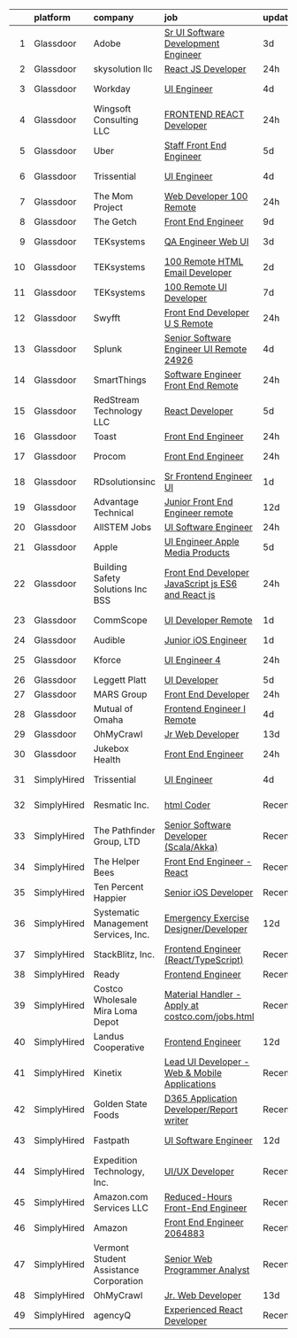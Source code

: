 

|    | platform    | company                                | job                                                                                                                                                                                                                                                                                                                                                                                                                                                                                                                                                                                                                                                                                                                                                                                                                                                                                                                                                                                                                                                                                                                                                                                                                                                                                                                                                                            | update_time   | location             |
|---:|:------------|:---------------------------------------|:-------------------------------------------------------------------------------------------------------------------------------------------------------------------------------------------------------------------------------------------------------------------------------------------------------------------------------------------------------------------------------------------------------------------------------------------------------------------------------------------------------------------------------------------------------------------------------------------------------------------------------------------------------------------------------------------------------------------------------------------------------------------------------------------------------------------------------------------------------------------------------------------------------------------------------------------------------------------------------------------------------------------------------------------------------------------------------------------------------------------------------------------------------------------------------------------------------------------------------------------------------------------------------------------------------------------------------------------------------------------------------|:--------------|:---------------------|
|  1 | Glassdoor   | Adobe                                  | [Sr UI Software Development Engineer](https://www.glassdoor.com/partner/jobListing.htm?pos=123&ao=1136043&s=58&guid=00000181a917986d858e02c301de38d9&src=GD_JOB_AD&t=SR&vt=w&cs=1_2a218a3f&cb=1656399305223&jobListingId=1007962465725&jrtk=3-0-1g6khf64lj47i801-1g6khf654jrru800-897122aee7df8093-)                                                                                                                                                                                                                                                                                                                                                                                                                                                                                                                                                                                                                                                                                                                                                                                                                                                                                                                                                                                                                                                                           | 3d            | San Francisco, CA    |
|  2 | Glassdoor   | skysolution llc                        | [React JS Developer](https://www.glassdoor.com/partner/jobListing.htm?pos=125&ao=1136043&s=58&guid=00000181a917986d858e02c301de38d9&src=GD_JOB_AD&t=SR&vt=w&ea=1&cs=1_c18b5424&cb=1656399305223&jobListingId=1007966557812&jrtk=3-0-1g6khf64lj47i801-1g6khf654jrru800-bce00a68485e7007-)                                                                                                                                                                                                                                                                                                                                                                                                                                                                                                                                                                                                                                                                                                                                                                                                                                                                                                                                                                                                                                                                                       | 24h           | Remote               |
|  3 | Glassdoor   | Workday                                | [UI Engineer](https://www.glassdoor.com/partner/jobListing.htm?pos=116&ao=1136043&s=58&guid=00000181a917986d858e02c301de38d9&src=GD_JOB_AD&t=SR&vt=w&cs=1_31d152b8&cb=1656399305219&jobListingId=1007959907290&jrtk=3-0-1g6khf64lj47i801-1g6khf654jrru800-ada1f711f25d9fab-)                                                                                                                                                                                                                                                                                                                                                                                                                                                                                                                                                                                                                                                                                                                                                                                                                                                                                                                                                                                                                                                                                                   | 4d            | Pleasanton, CA       |
|  4 | Glassdoor   | Wingsoft Consulting LLC                | [FRONTEND REACT Developer](https://www.glassdoor.com/partner/jobListing.htm?pos=121&ao=1136043&s=58&guid=00000181a917986d858e02c301de38d9&src=GD_JOB_AD&t=SR&vt=w&ea=1&cs=1_1d652f6b&cb=1656399305223&jobListingId=1007966346759&jrtk=3-0-1g6khf64lj47i801-1g6khf654jrru800-c26fdad50fa55f8b-)                                                                                                                                                                                                                                                                                                                                                                                                                                                                                                                                                                                                                                                                                                                                                                                                                                                                                                                                                                                                                                                                                 | 24h           | Remote               |
|  5 | Glassdoor   | Uber                                   | [Staff Front End Engineer](https://www.glassdoor.com/partner/jobListing.htm?pos=106&ao=1110586&s=58&guid=00000181a917986d858e02c301de38d9&src=GD_JOB_AD&t=SR&vt=w&cs=1_b2bebf79&cb=1656399305218&jobListingId=1007956694606&cpc=B076152010A3B66C&jrtk=3-0-1g6khf64lj47i801-1g6khf654jrru800-2cd1ab23fa46fe89--6NYlbfkN0AVIi8UxprrPGU7QPohOxOOpynq0pcPnEidcD-eE3H2Sjj4_Pku15tMmP7NP-uADjriJk1jTnFTOf0MT4am0KuLxwU29aPkzXRA_vG4UdyezrTrr2keKmM5ZflluGAPAJPH9Dtokz8BOUtk4h3LFSreI_jd1YScF91MpywyTWhSJFpofJgdONwYpuUZGDHx6hyGVWpRfp_vR2rJeVRVDOx42nvHM_htG576QluIWit2KeQKz6SlhSOvKDDZkt0XTSz4ouO7breT4rMKLWYywpN_5cnDU4FkBbdx0gEDsCW3O1o344UeytTLSbWOOgR5ujBmCy07CQ9hH9pvwb5EAKrIqwllIqxX3YkqZQJJJX_vD39ZBNq1T7AMuDW5yY-HbPYpDtNqCWhAalw2OAKaLyvEoe3zXcogVEHq7chchFD7acHOBXj5oaI8dTyKlcY14JdE_tFrX6QMSBkoF2i9q4f4t7OC2wMkhjT-7aZl2iu2I5IiEaCdTsVqNAFfUttqiYhe4oFtV3pUVbwFwOZdRm4utfAADzR1XSro-zA3FimY-ltViaHXYgRZvFP25nEoC1HKq-VRan6BtRhDIR0E-FIeiwOK4H1G2A3WptTJdgjaW_8ABPjaBbyjHTQG1d5bt4boeWFT-cuc-2ZxaVhy1Rny3MR60qJAuAY0mEeg8ZOturphC7MT-XmsgUNZtS5Wqi41_OOo8ZMuk-U-gBmsEkk5dz9Wr_fmGDntaz6oXIVhidk_Dr1AE9p3JQ3cCZwA8aThoSCvXUlIdnAeQ4i6pVyz7IN3Lsplxu_OW9h_x6QFCzdqAlsJDb_9b_xcMyLHRWPTOMxZeoKss64leE2ouq0vOdOGqwkrn0fQF1khWSKC9glWcJHV-xLZ7mrjjEtn8BwkNO0Dum-JRj4WMLG4lV_Vsc0yQsNYhPhnTW4lfE8GZtH1Vw8qdbiiZkFnslS0uKi-HHa5RBX-pyB-4BWYf_9ULPSctC_1moSyra4J8NfBGlvuIv6zYC3F) | 5d            | Seattle, WA          |
|  6 | Glassdoor   | Trissential                            | [UI Engineer](https://www.glassdoor.com/partner/jobListing.htm?pos=115&ao=1136043&s=58&guid=00000181a917986d858e02c301de38d9&src=GD_JOB_AD&t=SR&vt=w&ea=1&cs=1_860c4def&cb=1656399305219&jobListingId=1007958688558&jrtk=3-0-1g6khf64lj47i801-1g6khf654jrru800-4c0ae36d9a8686a7-)                                                                                                                                                                                                                                                                                                                                                                                                                                                                                                                                                                                                                                                                                                                                                                                                                                                                                                                                                                                                                                                                                              | 4d            | Rochester, MN        |
|  7 | Glassdoor   | The Mom Project                        | [Web Developer  100  Remote ](https://www.glassdoor.com/partner/jobListing.htm?pos=109&ao=1110586&s=58&guid=00000181a917986d858e02c301de38d9&src=GD_JOB_AD&t=SR&vt=w&cs=1_79a4a65f&cb=1656399305218&jobListingId=1007966616288&cpc=5EFBB0462F9C6B7A&jrtk=3-0-1g6khf64lj47i801-1g6khf654jrru800-e75523bc41b7cd87--6NYlbfkN0BDp_epf89aHDQhKpPegNJQ_ldQpEFZQsM9OcONMGxWx6pU56EKHF58QjVdAUvn2gXQbO3Bbblrv1Z7g3Zx_lhHfbFBbRb_Jg-ethGhR5BiLnWVHqnjhvVqDJ0MdQfe9itSi__WtjSH3UuPVSPPA39LQWjuI09EHFkRyi3SzEm9tDIGfHExhBZaMlR3fI2sVFhriEd9HQIO8SYg_X-HzaR0OyzN1wQKM5BVFfeq4HXC36EnJMgLL1JteCfKrmkPovPW317q1uJizrQnA5uA-krQPQiPicJ-wzWN2z-mahGxGAeke2imVxo8kWDU_BBud5Cw5rvDnTJzSz4PUZ9eankv6sYLs8nmF20rusWwsRBl5mKZiFS8opAfuv3x_gKtxNphLR9YpsV91j1BLyLeMdr5QjCDka5HqyXyJVaiSzsQofJi3K1h_I9kXxWJhPF1r4LI7h-HAb-tzrAcGp98OZ1xIs08DyYKSrUa-S2FuL8zPeEtrEhrSG_NZVcX0ohnklbw49kpeACCeWPWNWwbTWFXksjsYucmUc_XJjygf4d1j6Om93Sh92fKNBQz0NJ2DcUNgl0ZMvZgNQ%3D%3D)                                                                                                                                                                                                                                                                                                                                                                                                                                  | 24h           | Remote               |
|  8 | Glassdoor   | The Getch                              | [Front End Engineer](https://www.glassdoor.com/partner/jobListing.htm?pos=122&ao=1136043&s=58&guid=00000181a917986d858e02c301de38d9&src=GD_JOB_AD&t=SR&vt=w&ea=1&cs=1_d6c6d726&cb=1656399305223&jobListingId=1007948862927&jrtk=3-0-1g6khf64lj47i801-1g6khf654jrru800-6f9d946ad2eb4d22-)                                                                                                                                                                                                                                                                                                                                                                                                                                                                                                                                                                                                                                                                                                                                                                                                                                                                                                                                                                                                                                                                                       | 9d            | Remote               |
|  9 | Glassdoor   | TEKsystems                             | [QA Engineer  Web UI](https://www.glassdoor.com/partner/jobListing.htm?pos=110&ao=1110586&s=58&guid=00000181a917986d858e02c301de38d9&src=GD_JOB_AD&t=SR&vt=w&cs=1_c68e0bc4&cb=1656399305218&jobListingId=1007962887260&cpc=3DB599BF2F4828F0&jrtk=3-0-1g6khf64lj47i801-1g6khf654jrru800-dc460dd38abbd74e--6NYlbfkN0AuKz8EBO1xHDEL7V2YF9xF3dC_I9B9i-Zw2Jh8clPMK9BxhHDJszxSyW718EipT5NuEJ5r4iyAw9Uxx5pJbW7rFPs4skpYXUQabwx7iecORZQ_nXqkIs4wTwzIcNtNp0ENbzfXJWnzDkFrd5GVPUZ23Vo0rIR48N8-3qK2-25sDLPCB9lrUiyz9-7u06JIYuNf5M39XIKAMqLsByDeRMhsJt9lPlMVi3ME84tqAXNNM2kZpPH_q3qYXRLuhp0g5Ow1-RVbXEC4AF_BciE7xJIrxtgRwAbFMmLsoLlyeAvaQV1_T8frsZp8aK8YtclEBjKIxBMPFvvQm4zu_cz9tJRIS88nsBOOebZZemyjvXnTZX88VNJZpq_3CB6wqYRX0wpNmed9BOB1yXRmHy2fXuZgip7K0_pzTnxo4PUtagXXF6kBg3C8d1sxvf063PrttAvezhQFlObteHN1cyWGO4Q4aFkHEfpjKRXi-VF7UKEGlpH6YyKAXWOG6IrNzBHTrSpKjXskJn0gO5NYKzllO05TzNOHuIYsjiRTABLh-SGIhAnjIJMc2vypAN-Wmrlypdm_0KUgq-jUkvcPM22kd9uHUA0VoLwdcy6EchW7LEtqpJblo_6Sq9mEu1Bti0e0GtyoRqRS9KySV7Is5ZYybTQCF1MlD-v77hkE7j053Bwhq1jVcT7f2fIcAlDpD3uPnxw1P21vsBlbdtxOzpd8vM32wkmweikqYpHIWnk4jwdU-fQUlq-d5hPsi1pwMcDvvNvIEEmZ1ljr-xzJtIqwKTMVPFqo28NiD3ZBrNVcVDZozptjjGKPuOoyoZlvSX8HGHmkx5iNhyCsNanDn9jMZNfrL7sJ3rko8tAN4CDaX0i4Md4BjebzJawtXysKL7mHJPXGGBiwjvx8hRKbDX5YDgXlW6xrdna4YZvEh6zAtLviF3UulzRtgrshKV6YFMT9xIMoNGOBfXuaYQ%3D%3D)                                          | 3d            | Cupertino, CA        |
| 10 | Glassdoor   | TEKsystems                             | [100  Remote HTML Email Developer](https://www.glassdoor.com/partner/jobListing.htm?pos=113&ao=1110586&s=58&guid=00000181a917986d858e02c301de38d9&src=GD_JOB_AD&t=SR&vt=w&cs=1_d2fda1a3&cb=1656399305218&jobListingId=1007963107849&cpc=F4EED0218A761C36&jrtk=3-0-1g6khf64lj47i801-1g6khf654jrru800-176d6f24dc695ca9--6NYlbfkN0AuKz8EBO1xHDEL7V2YF9xF3dC_I9B9i-Zw2Jh8clPMK9BxhHDJszxSyW718EipT5My3xB9RWvC7WQs7Dga-ubgJ12cznRL8JSfUxeppsLboA7pY3idrfr6AKWo-ckCg04FJ1sBuJAegHOqsTXrRVJaILvFi7B9enLltIic-Q0247foeZwO1x9dY-5CEs47dKvIp-ZrS3K12BrbDpirnhiVPYCBBNij1q_gsJTr-KxpTKx_sEm9TXeRo7j4YVsiYmIja3RLzE9dk4_KlfYFnn5E2ym99G0FG3Lyy4hS1U5vjP3BmJMdQNm8v5wSJS-7MtuknBOzVD2_P9H-NcNVpqK4Si-i0mqbwIeUtUWNGgcLjHnaYpsiC44uOWavFrjijmm9RTyG48RSBVhhdGtYF2cUR_lX2WYFUGS_38y52zQOPp_GFKCp0MGBX0gIaj2l6hySU0ImepAKHpQjYB89Hynh1u1Yakd6Kv6HXOSUg2KXThCVlKVA6bjzez9aey0dzu9IDQYbIPjWlME36lzmYJkMZbLZxFxZcCpSG8dARmCbsAEYByu3nUis1N8JehD2PjdBx1wFp3lFfZ3NhBaMfgp7NefaMeYlHH4re66HJJs7bOuIDjdiSozugNTU2_lPpUZ1Ve3WxtFqC9XehrLX8e1-4VZ_hDKJqgWPFbDCIQmtEjd2gBiol6rlR2pLT4Z3isoM5OJAcGcdZwNU-vMhpZy7wtW-rwV4zyQjjPN-py_VW_zehUzBbPWWVdoxqI_kVwyxlOqrJPhttG-DfVKbZMX7G6sLZae60xB2S_MZb9Wg2PykTAe7BijMgkM5vvY-tKbM1w6ixN3acAiR0pMEDuMTjpyCacOMqgkeP7X0HDDfmlVSfcnG2eK6pl9iCJSp5seeYt22GmrlYMkt0zWdL2DBhDNiM5_5Qxe87D5m4qgSSJSJAM3IoVXUoT6NZAzVbNuZsTK5shA7wA%3D%3D)                             | 2d            | McLean, VA           |
| 11 | Glassdoor   | TEKsystems                             | [100  Remote UI Developer](https://www.glassdoor.com/partner/jobListing.htm?pos=114&ao=1110586&s=58&guid=00000181a917986d858e02c301de38d9&src=GD_JOB_AD&t=SR&vt=w&cs=1_22aec66d&cb=1656399305218&jobListingId=1007953178062&cpc=F41FEAB56D215062&jrtk=3-0-1g6khf64lj47i801-1g6khf654jrru800-d3956c46580d6977--6NYlbfkN0AuKz8EBO1xHDEL7V2YF9xF3dC_I9B9i-Zw2Jh8clPMK9BxhHDJszxSyW718EipT5P2MyPDlS-4k0k6GEHyNj7NkJW8zZj93Iq-Cx0BoQ0nKgYq-8fHSWfboDjtmjf9AhZS9oM6IrcdNIERSN6UW6E7rEns8ORMnZte4ZYa4j6j8VCywIRfp0A2qZZ6DodvZ6oT7IvcphiyunqC8cjec1PuwNmzBmapqXZJ51dL1T8rs6Hnw2VUlhTqI6Usl7YdC4dsoqyI91eH9AHg5jvrr5B4tDUfomzUYfFd8dsf9KRW4JUZ6uCxYixPB_cg5TH2xKH9l9HhD2gIj2bGJVQ3i1AmZmO80hUbsumubr2kzTVpiummekgTUqFwSuKcc-5-HlHGL0764Cqu2zIRNqpOiVYr03Q846eOOiUgawUrb_hY6cXp9GForflTZOcnc5NbzaR3ut6yVV5qrXPbQ_8-AiGgw0G66Pl7bwP4XCC2RVS6TWYNmTXgzfCOrj2bK2l5404ydfW9hUpPSCTSkD13OXay1SBArAT1cG_6gZeyEcgbSAK6DXX-ea4VyL0vDLGQurQb2I2yWPIhBKMx8MlTYf63f5IpDQNg6yC9256GLV_Fg6MoP29M-7iW2ZCF1TN5ZlbUAIiS2Ise4N07u-bU8l2PchtA0nK1Y-gUjk-TJ2s4unKV6P2f_JHDud9-5kCnHfifk11F2KUHr6AsQogY3IKRa1unQnHlzEodyiR2Ip9UW71jr2EOFF62wgCf3FlI5YeiWIXQTWUM7Q3pVVwJm037rru_K34HPMVW5pn7VuzJVObgA-nQZv0CsKgQY6Yt5NBQ7pWyp179XguefxamVUHkn7r8X3y2Wp0lyicszMToqeoTkhxpK70E-rubLMP8M9Nh5xaxlnMbPc46J3U0MySe2cx9gUcYppGlNIMQEylKrWta9Yadz9uLuhSu7oxm2_vu-pEtpJCQkg%3D%3D)                                     | 7d            | Atlanta, GA          |
| 12 | Glassdoor   | Swyfft                                 | [Front End Developer  U S  Remote ](https://www.glassdoor.com/partner/jobListing.htm?pos=129&ao=1136043&s=58&guid=00000181a917986d858e02c301de38d9&src=GD_JOB_AD&t=SR&vt=w&ea=1&cs=1_ec02dfe5&cb=1656399305224&jobListingId=1007967420399&jrtk=3-0-1g6khf64lj47i801-1g6khf654jrru800-fad28e630d100ddd-)                                                                                                                                                                                                                                                                                                                                                                                                                                                                                                                                                                                                                                                                                                                                                                                                                                                                                                                                                                                                                                                                        | 24h           | Dallas, TX           |
| 13 | Glassdoor   | Splunk                                 | [Senior Software Engineer   UI  Remote    24926](https://www.glassdoor.com/partner/jobListing.htm?pos=127&ao=1136043&s=58&guid=00000181a917986d858e02c301de38d9&src=GD_JOB_AD&t=SR&vt=w&cs=1_50d613c7&cb=1656399305224&jobListingId=1007959322618&jrtk=3-0-1g6khf64lj47i801-1g6khf654jrru800-088339e5dbbb4cbe-)                                                                                                                                                                                                                                                                                                                                                                                                                                                                                                                                                                                                                                                                                                                                                                                                                                                                                                                                                                                                                                                                | 4d            | San Jose, CA         |
| 14 | Glassdoor   | SmartThings                            | [Software Engineer   Front End  Remote ](https://www.glassdoor.com/partner/jobListing.htm?pos=117&ao=1136043&s=58&guid=00000181a917986d858e02c301de38d9&src=GD_JOB_AD&t=SR&vt=w&cs=1_56c54caa&cb=1656399305219&jobListingId=1007966593556&jrtk=3-0-1g6khf64lj47i801-1g6khf654jrru800-8e9b29ba1efc06d9-)                                                                                                                                                                                                                                                                                                                                                                                                                                                                                                                                                                                                                                                                                                                                                                                                                                                                                                                                                                                                                                                                        | 24h           | Minneapolis, MN      |
| 15 | Glassdoor   | RedStream Technology LLC               | [React Developer](https://www.glassdoor.com/partner/jobListing.htm?pos=112&ao=1110586&s=58&guid=00000181a917986d858e02c301de38d9&src=GD_JOB_AD&t=SR&vt=w&ea=1&cs=1_450a1bf7&cb=1656399305219&jobListingId=1007956773373&cpc=0C139D4CAD5A6DB2&jrtk=3-0-1g6khf64lj47i801-1g6khf654jrru800-8a574113bc7e8765--6NYlbfkN0Af4VUVFC65ZFGPeY38cqKHBXywLY7NZRgmgZnkNCReYTEQAOd-TTSyAj4YzGraWReXalJVkunaw1nndv_UJCqjeqdPrk1lpk_TzUiZ_svtIdBTnO-ZFvnmQGcjIi6GNpu4FSJs-uF_hXuFUzOpIADejgki0K57qMy9VSHJK8SlPd40_uLd9CkwI_cnZHcxeNxd2yuU2QvF6Q4JiGu5NUUbrtFAtDr7JX40YHW_-XFz9ofj6GG0UHmpMZYajY992XRLj6RgKMz27A-B3Sjlcy7zX7ZicJeOEXhW1dHnc8hcUte5_RnPXQX0OMrlWJBtVAIGEvNjude28A_0nNuHvsy2xybaJt0Tde12wts9weIekjfxj8ZdNki0mRazOjiUMqouBZ1xFd3aDuiAnaAEoKIGz--73a8Nmie1tFsZKyWWg44jk-FQMA_shqWKtH2B0ql_xPFY1qtr6iKixatlLepr7yiF6Xwy_UXskBfASjppAzL06EugSjSUjQ2wFcPe8n4%3D)                                                                                                                                                                                                                                                                                                                                                                                                                                                                                                                       | 5d            | Remote               |
| 16 | Glassdoor   | Toast                                  | [Front End Engineer](https://www.glassdoor.com/partner/jobListing.htm?pos=130&ao=1136043&s=58&guid=00000181a917986d858e02c301de38d9&src=GD_JOB_AD&t=SR&vt=w&ea=1&cs=1_4d057be3&cb=1656399305224&jobListingId=1007966217172&jrtk=3-0-1g6khf64lj47i801-1g6khf654jrru800-b6e577f2cc631ef9-)                                                                                                                                                                                                                                                                                                                                                                                                                                                                                                                                                                                                                                                                                                                                                                                                                                                                                                                                                                                                                                                                                       | 24h           | Boston, MA           |
| 17 | Glassdoor   | Procom                                 | [Front End Engineer](https://www.glassdoor.com/partner/jobListing.htm?pos=111&ao=1110586&s=58&guid=00000181a917986d858e02c301de38d9&src=GD_JOB_AD&t=SR&vt=w&ea=1&cs=1_9d95c257&cb=1656399305219&jobListingId=1007967367559&cpc=FAE5E775D180B2FB&jrtk=3-0-1g6khf64lj47i801-1g6khf654jrru800-d8381e416b2d07bf--6NYlbfkN0BreR47D9bMWJ28XlwS8rs2_GIFY3-vSdy_Xwl-swcV-gCuRUOa31ynKx_yeYaLQSHnogTRBOcTAUkrt5sErMhq119HgjDChipIxZKKYO6RUZg8fQ4C16WrHfUXfH9DpPGZJaoZIWzFJ5sKWqz_iMxZvfL_0Noo03evPvPgcRGiBygnnNMBOGXmB_CDyqx1cULgz12d5-4boO1Iw99h2S1Q8WLCP8-y7NjU3hG6d47dAOCUMNM4Sf1NtCT06Jhf105465phQeIw2lrafcO25mLpmxEEpwVv03IFv0NVG0xHpOBAj5n_Ei9K2-IdyHDel5NRTsXjDV3E3AuQ9uVATCRjPmEYO8n4UC2CFwqp9E-GuukbBlDjzu3gk_nL91mBRrKvV15Hsv9h2JhudvT8IZNwjFpm5GX81jzPeXDBg369JBtHI1WbqqKyVjf-KukL7A_Ytn5H6QWNMcnZHR_3mDK0Y_XTnDLVnsZReAOtITXICl0hhM3RB850X8Qf7m8lalmpQx-CtKV1q-0DIPGTra6rPO4qmX6sYRFJUGITHRfnncXp4iAwSxXCJQLBaFv4yIYdJrnt3MwbKQ%3D%3D)                                                                                                                                                                                                                                                                                                                                                                                                                                      | 24h           | Charlotte, NC        |
| 18 | Glassdoor   | RDsolutionsinc                         | [Sr  Frontend Engineer   UI](https://www.glassdoor.com/partner/jobListing.htm?pos=124&ao=1136043&s=58&guid=00000181a917986d858e02c301de38d9&src=GD_JOB_AD&t=SR&vt=w&ea=1&cs=1_12b7d9f3&cb=1656399305223&jobListingId=1007963912380&jrtk=3-0-1g6khf64lj47i801-1g6khf654jrru800-737cd39517a1f912-)                                                                                                                                                                                                                                                                                                                                                                                                                                                                                                                                                                                                                                                                                                                                                                                                                                                                                                                                                                                                                                                                               | 1d            | Remote               |
| 19 | Glassdoor   | Advantage Technical                    | [Junior Front End Engineer  remote ](https://www.glassdoor.com/partner/jobListing.htm?pos=108&ao=1110586&s=58&guid=00000181a917986d858e02c301de38d9&src=GD_JOB_AD&t=SR&vt=w&ea=1&cs=1_7d48a086&cb=1656399305218&jobListingId=1007942235306&cpc=451933188B21919D&jrtk=3-0-1g6khf64lj47i801-1g6khf654jrru800-3ef4f18a79d1de02--6NYlbfkN0CQRQ3eiV4YWjrRS1ho7HVQ9JO8v6Fb3eU0yDOJbdOiEguntuRlpE4-_N6DYLNj-GpQSiqMlfq5VNmt__wJbVA0BeDcoGB8_eMQz9R4To-V83SZYra7tjiH2EoqMxvxd2zM9nEccvdIzuD7cDtDIiGnSA6BDojHokelrmvPbvgmaok4uUAEB6J06KdnMalYO_CunmPkWnD4SiGfFaGoiOXDFdpY7GSrSB3P9AedYXEu21UdnwmSCs7c1vTHqVVnJzZ_tMhG2UzLlDVmCKTdNgHzmGueeCXi-78FOE5l3GbUXI96NrOfus3KxWKukCxiyVZw6quBrfyfyZt9MmRs_RDTlcg7ho7A5rsfrRZ_srJRy4VyDukmtasC0Ojtx3a51St-6qEn5Wang15lchTkuMLfyu4iy5oTZg_RuJrwBj1VS6H1uW7CcZYbwcjHTl0VF1LAUhK4C7ovqx4635h-DjscbrpnKGvKapPdhk5T8EPiBUJSh-tU8KQOb3a48ZaMIsVWTyx1rkd20jExARXXZIfOaBqHHJZuo87wGX8JpXkqF-gNuunrznfQBV2za0P0Yh4%3D)                                                                                                                                                                                                                                                                                                                                                                                                                                    | 12d           | Santa Ana, CA        |
| 20 | Glassdoor   | AllSTEM   Jobs                         | [UI Software Engineer](https://www.glassdoor.com/partner/jobListing.htm?pos=101&ao=1110586&s=58&guid=00000181a917986d858e02c301de38d9&src=GD_JOB_AD&t=SR&vt=w&ea=1&cs=1_3ea72991&cb=1656399305217&jobListingId=1007966780625&cpc=C63BD00756FD6F58&jrtk=3-0-1g6khf64lj47i801-1g6khf654jrru800-02a74a6051a7098d--6NYlbfkN0AiZrMnqxUjvkrH1BfCsd59OntStyTxBw0I9DVEtrwMUzMKByurzrT6u3502QQ1gM9TCyhuQF8ETA8hE8YuhoMx9cwBNcpf7V__BxB7WVH8EBmgIE_Zd0pS9fjATvbRIVZ3IACQINLaQaZAy-KfbViM4pt4GX9LIzvJuIKx-v5A-gFioqJi1p3aNBNRpxfen_NhZWBJY1Vy11ozvKSp85Aa8gloesY8EEONNDFHwECQ807FYIoMnm1USn1zz-f8IvH9dq2w5b1rksY9Nb59ZdqJLcYp5K3TOI3BvH1h-sPkOaOxPjOsqzXqiE-Rhjz862H9NA1AZBjLEwSc8NkRdijfTfr2ZYqROUsIq1Amdh8ZOYvvKWGixWctUZitdpNNCeXZ7SLnUWNgWevqDJmj4ss85obMTevy4CcfsIrYNV3wb0y0bYvoePJ5L_oac3QGvwMqAmBrjHxcD_fgoy5bVawWbH1q3E9yQz_qFvtO1_JAFYbK_oIQvhQ5VuSrKmzvK1aHqXgGHdcvsg%3D%3D)                                                                                                                                                                                                                                                                                                                                                                                                                                                                                                    | 24h           | Remote               |
| 21 | Glassdoor   | Apple                                  | [UI Engineer  Apple Media Products](https://www.glassdoor.com/partner/jobListing.htm?pos=103&ao=1110586&s=58&guid=00000181a917986d858e02c301de38d9&src=GD_JOB_AD&t=SR&vt=w&cs=1_88ce75e3&cb=1656399305217&jobListingId=1007958038015&cpc=F41FEAB56D215062&jrtk=3-0-1g6khf64lj47i801-1g6khf654jrru800-8a0b664032cadb1c--6NYlbfkN0BvKrLyj5gPmtZO9T8euul8TCxuuKNOtzRJOomxnwSEodTz2Bc-sPZlFpP0h5lDivovpfvqOxTLWHU9I2qb_-gDvf3LctaM9XozobUmQRjXF6f63jcxG5I8xS-venhMX2NcyikjYLIjvJ4YI5wvFezBQX45jEeeXmzpKsAxdR7CIZJAHC83F_-v5Wf2qTwRLg7WRAL9eWf_zENmphn16Ig0xY96Ygszfk528rHL4JkZqRsmyzzyM14bYf6OYW144x8sUIUa0lLyB2eGAgu_Y3ZkE4Eywhqto9rzxvrwfFUTirCiIXOw1FWzLLTrXhLP3YvrpwGRg7jPx4o5TemS5xnFVyIPYJCcLsbeCbPYecxDSyQif0I6or7YaRDbq5qLANKOow8sQ0TYl_Qyox6YEQXa-BcrCi4ZXN5FV1CUit01VZOT9PD53oGKpoLot4VK6L_fRvIvR8vYCxbIGL6O9Xu--ZDJAVrGsm4eIAf2lF0x9SQiSFXeemb0I-iVb-UPvRdpCbTWIU8tsmd1vi3wituukocmsK6b_eGkx8ZF9I3KTT4uhcKl6GuIpQGElyGfgeESOTukH87_V8tbDgsFJt8CtuETLWvcFYyyFq-Aejo4zKo6vKcqrpLQyIKIdGiQuz6J2FX7oFLiqsE0irpqm5J76-IJGY3g402BegyCVSIhe3sZJU3GACL78GFBSuYKGpI5au0xPgCa8uSwATOt8YY_GjBH1pfOW_1jq8KuCrvd_FSUaDZl7F6N3AVQ-GxAu535cMCvmw3oUFuXuGaLXbv9ob7Q8wAtOQInaZJ_d1dRdKWMow-Z_ma7wGsvb71d6_jiUFwg7jVhuQc8OeVF--UFlw11AU7oB7_U_kP2Uqx10RFvia_8VlUXd0EtvjMBpJYYzwrw1pkD5jnG4546lebi5d2PFVOhRSHrGpRaJntypSgT39uywh8sC_WIbRYVA1dOkUpXhtXxeX2-5eNaPmRt)                        | 5d            | New York, NY         |
| 22 | Glassdoor   | Building Safety Solutions  Inc  BSS    | [Front End Developer   JavaScript js  ES6  and React js](https://www.glassdoor.com/partner/jobListing.htm?pos=118&ao=1136043&s=58&guid=00000181a917986d858e02c301de38d9&src=GD_JOB_AD&t=SR&vt=w&ea=1&cs=1_9ea941df&cb=1656399305219&jobListingId=1007967210170&jrtk=3-0-1g6khf64lj47i801-1g6khf654jrru800-c52c131fe750d094-)                                                                                                                                                                                                                                                                                                                                                                                                                                                                                                                                                                                                                                                                                                                                                                                                                                                                                                                                                                                                                                                   | 24h           | Remote               |
| 23 | Glassdoor   | CommScope                              | [UI Developer  Remote ](https://www.glassdoor.com/partner/jobListing.htm?pos=105&ao=1110586&s=58&guid=00000181a917986d858e02c301de38d9&src=GD_JOB_AD&t=SR&vt=w&cs=1_d6052db5&cb=1656399305217&jobListingId=1007964957688&cpc=451933188B21919D&jrtk=3-0-1g6khf64lj47i801-1g6khf654jrru800-c20693515619c7b1--6NYlbfkN0CwPQlE_KVUWc7XgRS3UGldfhmULTx3GuLIl-6xz8KvcvTI7h49EM63c1ReKtsj9ZfR5YIMkhPyz2rlgQUpVAmat3TkP5EdrLVuxA2Nfs7klzjq_jolApxC4lP00PcrNZN2C8gP4B-g7jqrJbooJQuWRe98_7NJfCjhIH3lfY4KVl6T_JX1NueEBywkLhkztu972rwwtFoHk35WA4Uv_WlZsYGQ9q_PVsyEMDSbSBSdxPORjsECA7nuFcMwOuncH8aTP_VXdLJsE3tTISH02mu8Nsjyb0kK07BdiBz_-8F5i3pRm6I9fLZgt9nyUyaUNAbV1MMKQvXnSNNmxfrwjCzrQl-5U3rGPVA_L1nVfTBdEIWqNyfhemXRrDp3vNoZQga7QBhE_6rySqBQay9zzN-lERb-d7Fw023gglXgTxFcwZOB5rYlYXA424mhhA_9h0s%3D)                                                                                                                                                                                                                                                                                                                                                                                                                                                                                                                                                                                      | 1d            | Los Angeles, CA      |
| 24 | Glassdoor   | Audible                                | [Junior iOS Engineer](https://www.glassdoor.com/partner/jobListing.htm?pos=104&ao=1110586&s=58&guid=00000181a917986d858e02c301de38d9&src=GD_JOB_AD&t=SR&vt=w&cs=1_e333c07c&cb=1656399305217&jobListingId=1007964780970&cpc=6BF42D0955AE9A34&jrtk=3-0-1g6khf64lj47i801-1g6khf654jrru800-6c5d9b1735902bf3--6NYlbfkN0Bdd4o5uokT9skMYzkzH2dUVVc_sjS2wyLHOFjCY0bjoWlY3EBfcPTk1JugYgQlrlJM9SLxexiTbAiITHCL2EihT59E1M2I0QU21MfxoKCmvEuekN05UxJbn0eKmxH-mgVxuyd4uvVpQIFGozWh_HXcgQzuSIw-ws4dUj6rLFHFXOeD5Y_1RM1q1Vo14wSRnXDASR_otQHzDgEFGF357mtdUD3tRCnUKkzImRA1LkMMTGUgI7c0QZ5NN2AMzhf3yH5WGN5JQLrjV3y65kpG46YhQQstVtApECzMapu42rLHOAjrx3gUSNk5o7COPI5tk8cFO1Opdl3OiFvwj1V_e0-CWBbrqW83AfSc8plu7NkzLHpGHT089mxhut6lCWbK2t0nv_VN5IY3zACJUmUX8Ex2xropQjbA2MEBHW4-oBzgIivRGp9ipvRpMiot6z1_Jsc%3D)                                                                                                                                                                                                                                                                                                                                                                                                                                                                                                                                                                                        | 1d            | Newark, NJ           |
| 25 | Glassdoor   | Kforce                                 | [UI Engineer 4](https://www.glassdoor.com/partner/jobListing.htm?pos=107&ao=1110586&s=58&guid=00000181a917986d858e02c301de38d9&src=GD_JOB_AD&t=SR&vt=w&cs=1_a38b9338&cb=1656399305218&jobListingId=1007966453319&cpc=B076152010A3B66C&jrtk=3-0-1g6khf64lj47i801-1g6khf654jrru800-2854419cc9926906--6NYlbfkN0C5IatSLh_Ak1q39eQQoPIxD737RW9NeiYGvIRXkrLjEBkC4LI6KweFWWPiS1PvvlxjI4kNRi_F_Vbc4513yq1YTNxlIGV-_0EqHbXkejPJUEfombygTeZkRfmAw_Fs32m3LQuV-D7d0vgxeXAv5t2lWlJSYmspV2rCTN_CvOIuQjxU9EzSZQuI-Zcze1NC9_7O37oty7vLMAMxBebxyVeBNImDoAtgZTYc_TzohlwlF9LMLq9m7RVvEESS-dn4eNLEp_QF4vwDt0Zy5nU1vjs52NBKj_pNdMr-kFB0R-QyH2y2YmgozEqAy2S8MyTzk4S2mAjT9MCHHhIM_wNPDmscMpH2Aqv4JIxJ2O1_-U06SuLVraaiUolCEpTD3r_WxfvwVSDdJyVyA2NW5EhOgOTRXxtssQm_6umhHHOvoawey3M7804VA7MrSVCHf7DLyY3OosdHx3CWwEVeZtilA67qMqOaqvtgo8FT8XfWtbNU4CUL9Pm0-fbxsFbh3zIVKnkNlyX5r-mr6Wan2lBeIzXsj94iaxsQDSOdI7Ynsa4fbgnGptb9Sw5mBWTTSuQcZL8mvj3VTE8Zf3mIDvbXIFOJ3QmU-_Vz3GFYITgwrylcwA%3D%3D)                                                                                                                                                                                                                                                                                                                                                                                                                | 24h           | Redmond, WA          |
| 26 | Glassdoor   | Leggett   Platt                        | [UI Developer](https://www.glassdoor.com/partner/jobListing.htm?pos=120&ao=1136043&s=58&guid=00000181a917986d858e02c301de38d9&src=GD_JOB_AD&t=SR&vt=w&cs=1_1919530a&cb=1656399305222&jobListingId=1007957923313&jrtk=3-0-1g6khf64lj47i801-1g6khf654jrru800-24d3c1303e62a2fa-)                                                                                                                                                                                                                                                                                                                                                                                                                                                                                                                                                                                                                                                                                                                                                                                                                                                                                                                                                                                                                                                                                                  | 5d            | Remote               |
| 27 | Glassdoor   | MARS Group                             | [Front End Developer](https://www.glassdoor.com/partner/jobListing.htm?pos=128&ao=1136043&s=58&guid=00000181a917986d858e02c301de38d9&src=GD_JOB_AD&t=SR&vt=w&ea=1&cs=1_66420921&cb=1656399305224&jobListingId=1007965879244&jrtk=3-0-1g6khf64lj47i801-1g6khf654jrru800-ec6670fd58ddf907-)                                                                                                                                                                                                                                                                                                                                                                                                                                                                                                                                                                                                                                                                                                                                                                                                                                                                                                                                                                                                                                                                                      | 24h           | Remote               |
| 28 | Glassdoor   | Mutual of Omaha                        | [Frontend Engineer I   Remote](https://www.glassdoor.com/partner/jobListing.htm?pos=102&ao=1110586&s=58&guid=00000181a917986d858e02c301de38d9&src=GD_JOB_AD&t=SR&vt=w&cs=1_5625f295&cb=1656399305217&jobListingId=1007959150612&cpc=FD1C1DA32C38CFA7&jrtk=3-0-1g6khf64lj47i801-1g6khf654jrru800-e716b48e77e107a8--6NYlbfkN0AKY9t8q7VgAheoAs7efbXyhExMUVS6P88HBLabZoQOT6odWudF8K1nswEbB-u_gfhGuqF56yWDTsDBG_Z_IMaQRjIvkLyakpxvAvzaMee0uoI5-l-3iuJrhOAWaSqAlJDXWlGZENoEbVtRqtsgc6PTXvqNSELRq2ui7902kh2muRoFh3EioIczCSocM4AWZGDop38bLKheuram85oDzi3ZA_rRKgFQrED-S5II9_h628u1MnolRYk0ePoZPngyy9NukWmbpmHE38sEIfM0PrjC-N_3k9WGZfB3SNPZ1rQzQq4Wn9ZCfXm7Z0KikmqOGO6-kH0zpnG4bQUekABvLecoTDyZRzd7meg_YR1QUEBD-YIALiMat6WeS9gcD_hi-89_l04ftZQs8NswNoAqvdteBIeELYlGKn251gFY71vbFac-I4wlX7y-zfwYnTNJedAb_jSCVOS392K6B33Sg6QgTV_NGX-IUGMsbv4Xv_00nVIkCGQhPLbim0IunPG4S9tf0KJ0r-sK6Pl_27Bdkjia)                                                                                                                                                                                                                                                                                                                                                                                                                                                                                             | 4d            | Remote               |
| 29 | Glassdoor   | OhMyCrawl                              | [Jr  Web Developer](https://www.glassdoor.com/partner/jobListing.htm?pos=119&ao=1136043&s=58&guid=00000181a917986d858e02c301de38d9&src=GD_JOB_AD&t=SR&vt=w&ea=1&cs=1_f5a82743&cb=1656399305219&jobListingId=1007939743202&jrtk=3-0-1g6khf64lj47i801-1g6khf654jrru800-b4e7d9d978be9ed9-)                                                                                                                                                                                                                                                                                                                                                                                                                                                                                                                                                                                                                                                                                                                                                                                                                                                                                                                                                                                                                                                                                        | 13d           | Remote               |
| 30 | Glassdoor   | Jukebox Health                         | [Front End Engineer](https://www.glassdoor.com/partner/jobListing.htm?pos=126&ao=1136043&s=58&guid=00000181a917986d858e02c301de38d9&src=GD_JOB_AD&t=SR&vt=w&ea=1&cs=1_e2c688c7&cb=1656399305223&jobListingId=1007966296613&jrtk=3-0-1g6khf64lj47i801-1g6khf654jrru800-afd86f6cead949cc-)                                                                                                                                                                                                                                                                                                                                                                                                                                                                                                                                                                                                                                                                                                                                                                                                                                                                                                                                                                                                                                                                                       | 24h           | Remote               |
| 31 | SimplyHired | Trissential                            | [UI Engineer](https://www.simplyhired.com/job/7ngntUFEiHTKYgqnWOvO6twuNE5vJKm5Q3VgIyNLaFQHUtVRHcnp9Q?q=ui+engineer)                                                                                                                                                                                                                                                                                                                                                                                                                                                                                                                                                                                                                                                                                                                                                                                                                                                                                                                                                                                                                                                                                                                                                                                                                                                            | 4d            | Rochester, MN        |
| 32 | SimplyHired | Resmatic Inc.                          | [html Coder](https://www.simplyhired.com/job/1horKlaY2nUszWNGAznbOjFUNCJBjStFQ1YxHY1ditLaUqJVnHJ9Ig?q=ui+engineer)                                                                                                                                                                                                                                                                                                                                                                                                                                                                                                                                                                                                                                                                                                                                                                                                                                                                                                                                                                                                                                                                                                                                                                                                                                                             | Recently      | Sebastopol, CA       |
| 33 | SimplyHired | The Pathfinder Group, LTD              | [Senior Software Developer (Scala/Akka)](https://www.simplyhired.com/job/O0wUcRF08EHGZaw3Bnf_YFnXDco0QL-U-FiARi5coTVmBysMN2DDqg?q=ui+engineer)                                                                                                                                                                                                                                                                                                                                                                                                                                                                                                                                                                                                                                                                                                                                                                                                                                                                                                                                                                                                                                                                                                                                                                                                                                 | Recently      | Remote               |
| 34 | SimplyHired | The Helper Bees                        | [Front End Engineer - React](https://www.simplyhired.com/job/LGQWweXx-K5Hge5deweWqL14OAXuM1p3x_fZ9_ByXKV8yKNZ9E3L1Q?q=ui+engineer)                                                                                                                                                                                                                                                                                                                                                                                                                                                                                                                                                                                                                                                                                                                                                                                                                                                                                                                                                                                                                                                                                                                                                                                                                                             | Recently      | Remote               |
| 35 | SimplyHired | Ten Percent Happier                    | [Senior iOS Developer](https://www.simplyhired.com/job/F175Q6sEOolJ6UOpeNZV3-XYekqXbrwWObs5o1ialYcMGg4RWqoxEg?q=ui+engineer)                                                                                                                                                                                                                                                                                                                                                                                                                                                                                                                                                                                                                                                                                                                                                                                                                                                                                                                                                                                                                                                                                                                                                                                                                                                   | Recently      | Boston, MA           |
| 36 | SimplyHired | Systematic Management Services, Inc.   | [Emergency Exercise Designer/Developer](https://www.simplyhired.com/job/K67Q598TGt6apYi50JKCrunnHOEkdFTM_OXtSucrngj-Oxxr_9INgQ?q=ui+engineer)                                                                                                                                                                                                                                                                                                                                                                                                                                                                                                                                                                                                                                                                                                                                                                                                                                                                                                                                                                                                                                                                                                                                                                                                                                  | 12d           | Washington, DC       |
| 37 | SimplyHired | StackBlitz, Inc.                       | [Frontend Engineer (React/TypeScript)](https://www.simplyhired.com/job/PHTAD8l1d1wY_qyZtZh2ELDAb-VRZyw7yxuMwctqWk8il2EG0-AbmQ?q=ui+engineer)                                                                                                                                                                                                                                                                                                                                                                                                                                                                                                                                                                                                                                                                                                                                                                                                                                                                                                                                                                                                                                                                                                                                                                                                                                   | Recently      | Remote               |
| 38 | SimplyHired | Ready                                  | [Frontend Engineer](https://www.simplyhired.com/job/NfBh9lIXHlK5WnBnJRBiQm0lcc0VntcXWDxclZFLZkHgoLP9ATK3oQ?q=ui+engineer)                                                                                                                                                                                                                                                                                                                                                                                                                                                                                                                                                                                                                                                                                                                                                                                                                                                                                                                                                                                                                                                                                                                                                                                                                                                      | Recently      | California           |
| 39 | SimplyHired | Costco Wholesale Mira Loma Depot       | [Material Handler - Apply at costco.com/jobs.html](https://www.simplyhired.com/job/KAMY0vK1ddrK91gJtxXzjokSu3E0hiORncuqV3EA9BVH4nWhkWbF3Q?q=ui+engineer)                                                                                                                                                                                                                                                                                                                                                                                                                                                                                                                                                                                                                                                                                                                                                                                                                                                                                                                                                                                                                                                                                                                                                                                                                       | Recently      | Jurupa Valley, CA    |
| 40 | SimplyHired | Landus Cooperative                     | [Frontend Engineer](https://www.simplyhired.com/job/tRvSZkvmUCgZV84ONkMMoKpqHBWZtd4anSC6ObLnW_5QIBK4-7XsRA?q=ui+engineer)                                                                                                                                                                                                                                                                                                                                                                                                                                                                                                                                                                                                                                                                                                                                                                                                                                                                                                                                                                                                                                                                                                                                                                                                                                                      | 12d           | Des Moines, IA       |
| 41 | SimplyHired | Kinetix                                | [Lead UI Developer - Web & Mobile Applications](https://www.simplyhired.com/job/SaFtvgPqbMyJ-blOBOQWksFrfR_IycnRSfg7_Njp0odUQzAiUpkfKA?q=ui+engineer)                                                                                                                                                                                                                                                                                                                                                                                                                                                                                                                                                                                                                                                                                                                                                                                                                                                                                                                                                                                                                                                                                                                                                                                                                          | Recently      | Atlanta, GA          |
| 42 | SimplyHired | Golden State Foods                     | [D365 Application Developer/Report writer](https://www.simplyhired.com/job/mTgn9Ifokwq-uRHpf2d4AjGk2C3OnR8YUbH8IH9Gi4u20_spN5vVSQ?q=ui+engineer)                                                                                                                                                                                                                                                                                                                                                                                                                                                                                                                                                                                                                                                                                                                                                                                                                                                                                                                                                                                                                                                                                                                                                                                                                               | Recently      | Irvine, CA           |
| 43 | SimplyHired | Fastpath                               | [UI Software Engineer](https://www.simplyhired.com/job/lySOkna7_QglBmfq9SawxZQQIPCo26Y-94eHiiZBZlNg_pwTmkZTMA?q=ui+engineer)                                                                                                                                                                                                                                                                                                                                                                                                                                                                                                                                                                                                                                                                                                                                                                                                                                                                                                                                                                                                                                                                                                                                                                                                                                                   | 12d           | Des Moines, IA       |
| 44 | SimplyHired | Expedition Technology, Inc.            | [UI/UX Developer](https://www.simplyhired.com/job/L-mG5S4oQ2uT24LtFAfmDLzUhpdAB4McaY5Jc4-jN_NsoKvJ0GkPdw?q=ui+engineer)                                                                                                                                                                                                                                                                                                                                                                                                                                                                                                                                                                                                                                                                                                                                                                                                                                                                                                                                                                                                                                                                                                                                                                                                                                                        | Recently      | Herndon, VA          |
| 45 | SimplyHired | Amazon.com Services LLC                | [Reduced-Hours Front-End Engineer](https://www.simplyhired.com/job/5Mggny_R1AR41Rofbn4I2Hq4akzAy87VMiekDnW7VQmm4Xo5czYTsw?q=ui+engineer)                                                                                                                                                                                                                                                                                                                                                                                                                                                                                                                                                                                                                                                                                                                                                                                                                                                                                                                                                                                                                                                                                                                                                                                                                                       | Recently      | Remote               |
| 46 | SimplyHired | Amazon                                 | [Front End Engineer 2064883](https://www.simplyhired.com/job/Zd70v-gmBmaUgFB4tbUQ8VzLeTJn6XJri30HWY-Rs6XUklKm3MwQ_g?q=ui+engineer)                                                                                                                                                                                                                                                                                                                                                                                                                                                                                                                                                                                                                                                                                                                                                                                                                                                                                                                                                                                                                                                                                                                                                                                                                                             | Recently      | Remote +23 locations |
| 47 | SimplyHired | Vermont Student Assistance Corporation | [Senior Web Programmer Analyst](https://www.simplyhired.com/job/ly-Fq7tynKArYUxRqTP1fsar28bMAMc0ZCLWZDc-hHTi5HqmRK0Vlw?q=ui+engineer)                                                                                                                                                                                                                                                                                                                                                                                                                                                                                                                                                                                                                                                                                                                                                                                                                                                                                                                                                                                                                                                                                                                                                                                                                                          | Recently      | Saint Albans, VT     |
| 48 | SimplyHired | OhMyCrawl                              | [Jr. Web Developer](https://www.simplyhired.com/job/pJxEFhJzOdWCGq35gO_rslv_NrTp5hxykKh1vwN_-Ic3dKB1evHV7g?q=ui+engineer)                                                                                                                                                                                                                                                                                                                                                                                                                                                                                                                                                                                                                                                                                                                                                                                                                                                                                                                                                                                                                                                                                                                                                                                                                                                      | 13d           | Remote               |
| 49 | SimplyHired | agencyQ                                | [Experienced React Developer](https://www.simplyhired.com/job/DIZ7VJ3Gxf8mOjogMOJwsxhBhFDehmz2FMiBZlUcSDM9x827OsNNOA?q=ui+engineer)                                                                                                                                                                                                                                                                                                                                                                                                                                                                                                                                                                                                                                                                                                                                                                                                                                                                                                                                                                                                                                                                                                                                                                                                                                            | Recently      | Bethesda, MD         |